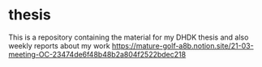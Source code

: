 # thesis
This is a repository containing the material for my DHDK thesis and also weekly reports about my work
https://mature-golf-a8b.notion.site/21-03-meeting-OC-23474de6f48b48b2a804f2522bdec218
